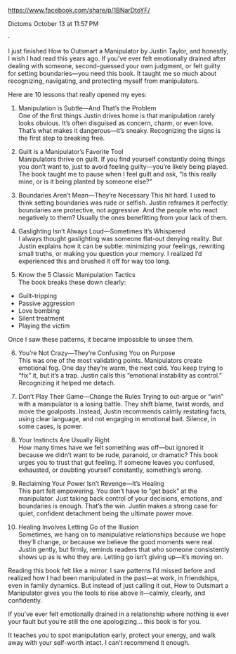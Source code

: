 https://www.facebook.com/share/p/1BNarDtoYF/


Dictoms
October 13 at 11:57 PM


 ·



I just finished How to Outsmart a Manipulator by Justin Taylor, and honestly, I wish I had read this years ago. If you’ve ever felt emotionally drained after dealing with someone, second-guessed your own judgment, or felt guilty for setting boundaries—you need this book. It taught me so much about recognizing, navigating, and protecting myself from manipulators.

Here are 10 lessons that really opened my eyes:

1. Manipulation is Subtle—And That’s the Problem  
One of the first things Justin drives home is that manipulation rarely looks obvious. It’s often disguised as concern, charm, or even love. That’s what makes it dangerous—it’s sneaky. Recognizing the signs is the first step to breaking free.

2. Guilt is a Manipulator’s Favorite Tool  
Manipulators thrive on guilt. If you find yourself constantly doing things you don’t want to, just to avoid feeling guilty—you’re likely being played. The book taught me to pause when I feel guilt and ask, “Is this really mine, or is it being planted by someone else?”

3. Boundaries Aren’t Mean—They’re Necessary
This hit hard. I used to think setting boundaries was rude or selfish. Justin reframes it perfectly: boundaries are protective, not aggressive. And the people who react negatively to them? Usually the ones benefitting from your lack of them.

4. Gaslighting Isn’t Always Loud—Sometimes It’s Whispered  
I always thought gaslighting was someone flat-out denying reality. But Justin explains how it can be subtle: minimizing your feelings, rewriting small truths, or making you question your memory. I realized I’d experienced this and brushed it off for way too long.

5. Know the 5 Classic Manipulation Tactics  
The book breaks these down clearly:

- Guilt-tripping
- Passive aggression
- Love bombing
- Silent treatment
- Playing the victim

Once I saw these patterns, it became impossible to unsee them.

6. You’re Not Crazy—They’re Confusing You on Purpose  
This was one of the most validating points. Manipulators create emotional fog. One day they’re warm, the next cold. You keep trying to “fix” it, but it’s a trap. Justin calls this “emotional instability as control.” Recognizing it helped me detach.

7. Don’t Play Their Game—Change the Rules
Trying to out-argue or “win” with a manipulator is a losing battle. They shift blame, twist words, and move the goalposts. Instead, Justin recommends calmly restating facts, using clear language, and not engaging in emotional bait. Silence, in some cases, is power.

8. Your Instincts Are Usually Right  
How many times have we felt something was off—but ignored it because we didn’t want to be rude, paranoid, or dramatic? This book urges you to trust that gut feeling. If someone leaves you confused, exhausted, or doubting yourself constantly, something’s wrong.

9. Reclaiming Your Power Isn’t Revenge—It’s Healing  
This part felt empowering. You don’t have to “get back” at the manipulator. Just taking back control of your decisions, emotions, and boundaries is enough. That’s the win. Justin makes a strong case for quiet, confident detachment being the ultimate power move.

10. Healing Involves Letting Go of the Illusion  
Sometimes, we hang on to manipulative relationships because we hope they’ll change, or because we believe the good moments were real. Justin gently, but firmly, reminds readers that who someone consistently shows up as is who they are. Letting go isn’t giving up—it’s moving on.

Reading this book felt like a mirror. I saw patterns I’d missed before and realized how I had been manipulated in the past—at work, in friendships, even in family dynamics. But instead of just calling it out, How to Outsmart a Manipulator gives you the tools to rise above it—calmly, clearly, and confidently.

If you’ve ever felt emotionally drained in a relationship where nothing is ever your fault but you’re still the one apologizing… this book is for you.

It teaches you to spot manipulation early, protect your energy, and walk away with your self-worth intact. I can’t recommend it enough.